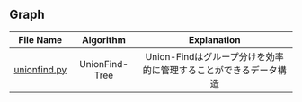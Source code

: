 
## Graph
|File Name|Algorithm|Explanation|
|:--:|:--:|:--:|
|[unionfind.py](unionfind.py)|UnionFind-Tree|Union-Findはグループ分けを効率的に管理することができるデータ構造|

